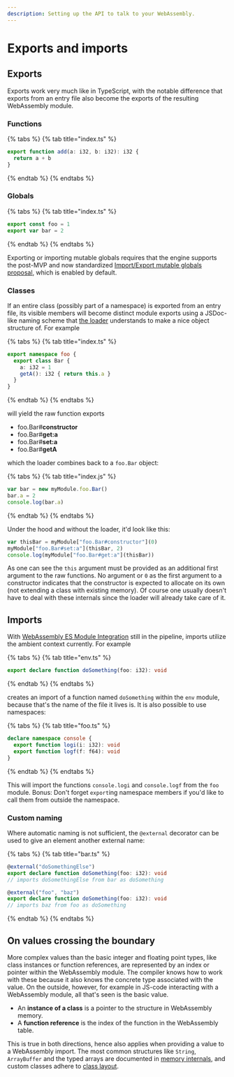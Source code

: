 ```yaml
---
description: Setting up the API to talk to your WebAssembly.
---
```


# Exports and imports

## Exports

Exports work very much like in TypeScript, with the notable difference that exports from an entry file also become the exports of the resulting WebAssembly module.

### Functions

{% tabs %}
{% tab title="index.ts" %}
```typescript
export function add(a: i32, b: i32): i32 {
  return a + b
}
```
{% endtab %}
{% endtabs %}

### Globals

{% tabs %}
{% tab title="index.ts" %}
```typescript
export const foo = 1
export var bar = 2
```
{% endtab %}
{% endtabs %}

Exporting or importing mutable globals requires that the engine supports the post-MVP and now standardized [Import/Export mutable globals proposal](https://github.com/WebAssembly/mutable-global), which is enabled by default.

### Classes

If an entire class \(possibly part of a namespace\) is exported from an entry file, its visible members will become distinct module exports using a JSDoc-like naming scheme that [the loader](loader.md) understands to make a nice object structure of. For example

{% tabs %}
{% tab title="index.ts" %}
```typescript
export namespace foo {
  export class Bar {
    a: i32 = 1
    getA(): i32 { return this.a }
  }
}
```
{% endtab %}
{% endtabs %}

will yield the raw function exports

* foo.Bar\#**constructor**
* foo.Bar\#**get:a**
* foo.Bar\#**set:a**
* foo.Bar\#**getA**

which the loader combines back to a `foo.Bar` object:

{% tabs %}
{% tab title="index.js" %}
```javascript
var bar = new myModule.foo.Bar()
bar.a = 2
console.log(bar.a)
```
{% endtab %}
{% endtabs %}

Under the hood and without the loader, it'd look like this:

```javascript
var thisBar = myModule["foo.Bar#constructor"](0)
myModule["foo.Bar#set:a"](thisBar, 2)
console.log(myModule["foo.Bar#get:a"](thisBar))
```

As one can see the `this` argument must be provided as an additional first argument to the raw functions. No argument or `0` as the first argument to a constructor indicates that the constructor is expected to allocate on its own \(not extending a class with existing memory\). Of course one usually doesn't have to deal with these internals since the loader will already take care of it.

## Imports

With [WebAssembly ES Module Integration](https://github.com/WebAssembly/esm-integration) still in the pipeline, imports utilize the ambient context currently. For example

{% tabs %}
{% tab title="env.ts" %}
```typescript
export declare function doSomething(foo: i32): void
```
{% endtab %}
{% endtabs %}

creates an import of a function named `doSomething` within the `env` module, because that's the name of the file it lives is. It is also possible to use namespaces:

{% tabs %}
{% tab title="foo.ts" %}
```typescript
declare namespace console {
  export function logi(i: i32): void
  export function logf(f: f64): void
}
```
{% endtab %}
{% endtabs %}

This will import the functions `console.logi` and `console.logf` from the `foo` module. Bonus: Don't forget `export`ing namespace members if you'd like to call them from outside the namespace.

### Custom naming

Where automatic naming is not sufficient, the `@external` decorator can be used to give an element another external name:

{% tabs %}
{% tab title="bar.ts" %}
```typescript
@external("doSomethingElse")
export declare function doSomething(foo: i32): void
// imports doSomethingElse from bar as doSomething

@external("foo", "baz")
export declare function doSomething(foo: i32): void
// imports baz from foo as doSomething
```
{% endtab %}
{% endtabs %}

## On values crossing the boundary

More complex values than the basic integer and floating point types, like class instances or function references, are represented by an index or pointer within the WebAssembly module. The compiler knows how to work with these because it also knows the concrete type associated with the value. On the outside, however, for example in JS-code interacting with a WebAssembly module, all that's seen is the basic value.

* An **instance of a class** is a pointer to the structure in WebAssembly memory.
* A **function reference** is the index of the function in the WebAssembly table.

This is true in both directions, hence also applies when providing a value to a WebAssembly import. The most common structures like `String`, `ArrayBuffer` and the typed arrays are documented in [memory internals](../details/memory.md#internals), and custom classes adhere to [class layout](../details/interoperability.md#class-layout).

